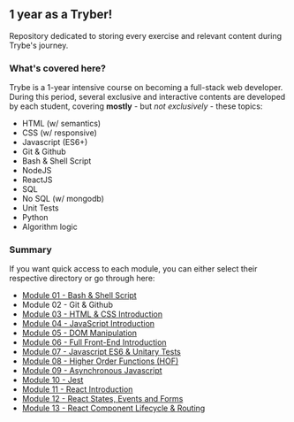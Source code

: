 ## 1 year as a Tryber!

Repository dedicated to storing every exercise and relevant content during Trybe's journey.

### What's covered here?

Trybe is a 1-year intensive course on becoming a full-stack web developer. During this period, several exclusive and interactive contents are developed by each student, covering **mostly** - but *not exclusively* - these topics:

* HTML (w/ semantics)
* CSS (w/ responsive)
* Javascript (ES6+)
* Git & Github
* Bash & Shell Script
* NodeJS
* ReactJS
* SQL
* No SQL (w/ mongodb)
* Unit Tests
* Python
* Algorithm logic

### Summary

If you want quick access to each module, you can either select their respective directory or go through here:

* [Module 01 - Bash & Shell Script](https://github.com/fabiosenracorrea/Trybe/tree/master/01_BASH_SHELL_SCRIPT)
* Module 02 - Git & Github
* [Module 03 - HTML & CSS Introduction](https://github.com/fabiosenracorrea/Trybe/tree/master/03_HTML_CSS_INTRO)
* [Module 04 - JavaScript Introduction](https://github.com/fabiosenracorrea/Trybe/tree/master/04_JAVASCRIPT_INTRO)
* [Module 05 - DOM Manipulation](https://github.com/fabiosenracorrea/Trybe/tree/master/05_JS_DOM_MANIPULATION)
* [Module 06 - Full Front-End Introduction](https://github.com/fabiosenracorrea/Trybe/tree/master/06_FRONTEND_INTRO)
* [Module 07 - Javascript ES6 & Unitary Tests](https://github.com/fabiosenracorrea/Trybe/tree/master/07_JAVASCRIPT_ES6)
* [Module 08 - Higher Order Functions (HOF)](https://github.com/fabiosenracorrea/Trybe/tree/master/08_HIGHER_ORDER_FUNCTIONS)
* [Module 09 - Asynchronous Javascript](https://github.com/fabiosenracorrea/Trybe/tree/master/09_ASYNCHRONOUS_JAVASCRIPT)
* [Module 10 - Jest](https://github.com/fabiosenracorrea/Trybe/tree/master/10_JEST_TESTS)
* [Module 11 - React Introduction](https://github.com/fabiosenracorrea/Trybe/tree/master/11_REACT_INTRO)
* [Module 12 - React States, Events and Forms](https://github.com/fabiosenracorrea/Trybe/tree/master/12_REACT_STATE_EVENT_FORMS)
* [Module 13 - React Component Lifecycle & Routing](https://github.com/fabiosenracorrea/Trybe/tree/master/13_REACT_LIFECYCLE_AND_ROUTING)